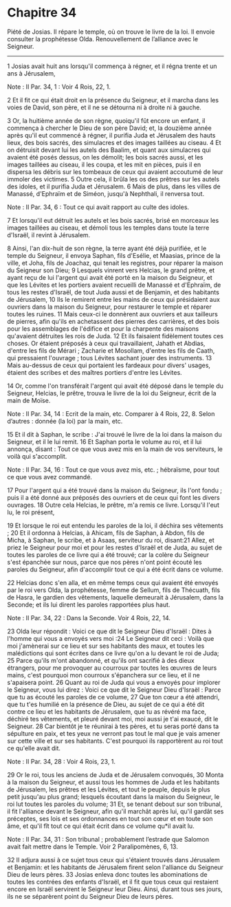 # Chapitre 34

Piété de Josias.
Il répare le temple, où on trouve le livre de la loi.
Il envoie consulter la prophétesse Olda.
Renouvellement de l’alliance avec le Seigneur.

***

1 Josias avait huit ans lorsqu'il commença à régner, et il régna trente et un ans à Jérusalem,

<span class="bible-note">Note : </span> II Par. 34, 1 : Voir 4 Rois, 22, 1.

2 Et il fit ce qui était droit en la présence du Seigneur, et il marcha dans les voies de David, son père, et il ne se détourna ni à droite ni à gauche.


3 Or, la huitième année de son règne, quoiqu'il fût encore un enfant, il commença à chercher le Dieu de son père David; et, la douzième année après qu'il eut commencé à régner, il purifia Juda et Jérusalem des hauts lieux, des bois sacrés, des simulacres et des images taillées au ciseau. 4 Et on détruisit devant lui les autels des Baalim, et quant aux simulacres qui avaient été posés dessus, on les démolit; les bois sacrés aussi, et les images taillées au ciseau, il les coupa, et les mit en pièces, puis il en dispersa les débris sur les tombeaux de ceux qui avaient accoutumé de leur immoler des victimes. 5 Outre cela, il brûla les os des prêtres sur les autels des idoles, et il purifia Juda et Jérusalem. 6 Mais de plus, dans les villes de Manassé, d'Ephraïm et de Siméon, jusqu'à Nephthali, il renversa tout.

<span class="bible-note">Note : </span> II Par. 34, 6 : Tout ce qui avait rapport au culte des idoles.

7 Et lorsqu'il eut détruit les autels et les bois sacrés, brisé en morceaux les images taillées au ciseau, et démoli tous les temples dans toute la terre d'Israël, il revint à Jérusalem.


8 Ainsi, l'an dix-huit de son règne, la terre ayant été déjà purifiée, et le temple du Seigneur, il envoya Saphan, fils d'Esélie, et Maasias, prince de la ville, et Joha, fils de Joachaz, qui tenait les registres, pour réparer la maison du Seigneur son Dieu; 9 Lesquels vinrent vers Helcias, le grand prêtre, et ayant reçu de lui l'argent qui avait été porté en la maison du Seigneur, et que les Lévites et les portiers avaient recueilli de Manassé et d'Ephraïm, de tous les restes d'Israël, de tout Juda aussi et de Benjamin, et des habitants de Jérusalem, 10 Ils le remirent entre les mains de ceux qui présidaient aux ouvriers dans la maison du Seigneur, pour restaurer le temple et réparer toutes les ruines. 11 Mais ceux-ci le donnèrent aux ouvriers et aux tailleurs de pierres, afin qu'ils en achetassent des pierres des carrières, et des bois pour les assemblages de l'édifice et pour la charpente des maisons qu'avaient détruites les rois de Juda. 12 Et ils faisaient fidèlement toutes ces choses. Or étaient préposés à
ceux qui travaillaient, Jahath et Abdias, d'entre les fils de Mérari ; Zacharie et Mosollam, d'entre les fils de Caath, qui pressaient l'ouvrage ; tous Lévites sachant jouer des instruments. 13 Mais au-dessus de ceux qui portaient les fardeaux pour divers' usages, étaient des scribes et des maîtres portiers d'entre les Lévites.


14 Or, comme l'on transférait l'argent qui avait été déposé dans le temple du Seigneur, Helcias, le prêtre, trouva le livre de la loi du Seigneur, écrit de la main de Moïse.

<span class="bible-note">Note : </span> II Par. 34, 14 : Ecrit de la main, etc. Comparer à 4 Rois, 22, 8. Selon d’autres : donnée (la loi) par la main, etc.

15 Et il dit à Saphan, le scribe : J'ai trouvé le livre de la loi dans la maison du Seigneur, et il le lui remit. 16 Et Saphan porta le volume au roi, et il lui annonça, disant : Tout ce que vous avez mis en la main de vos serviteurs, le voilà qui s'accomplit.

<span class="bible-note">Note : </span> II Par. 34, 16 : Tout ce que vous avez mis, etc. ; hébraïsme, pour tout ce que vous avez commandé.

17 Pour l'argent qui a été trouvé dans la maison du Seigneur, ils l'ont fondu ; puis il a été donné aux préposés des ouvriers et de ceux qui font les divers ouvrages. 18 Outre cela Helcias, le prêtre, m'a remis ce livre. Lorsqu'il l'eut lu, le roi présent,


19 Et lorsque le roi eut entendu les paroles de la loi, il déchira ses vêtements ; 20 Et il ordonna à Helcias, à Ahicam, fils de Saphan, à Abdon, fils de Micha, à Saphan, le scribe, et à Asaas, serviteur du roi, disant:21 Allez, et priez le Seigneur pour moi et pour les restes d'Israël et de Juda, au sujet de toutes les paroles de ce livre qui a été trouvé; car la colère du Seigneur s'est épanchée sur nous, parce que nos pères n'ont point écouté les paroles du Seigneur, afin d'accomplir tout ce qui a été écrit dans ce volume.


22 Helcias donc s'en alla, et en même temps ceux qui avaient été envoyés par le roi vers Olda, la prophétesse, femme de Sellum, fils de Thécuath, fils de Hasra, le gardien des vêtements, laquelle demeurait à Jérusalem, dans la Seconde; et ils lui dirent les paroles rapportées plus haut.

<span class="bible-note">Note : </span> II Par. 34, 22 : Dans la Seconde. Voir 4 Rois, 22, 14.

23 Olda leur répondit : Voici ce que dit le Seigneur Dieu d'Israël : Dites à l'homme qui vous a envoyés vers moi :24 Le Seigneur dit ceci : Voilà que moi j'amènerai sur ce lieu et sur ses habitants des maux, et toutes les malédictions qui sont écrites dans ce livre qu'on a lu devant le roi de Juda; 25 Parce qu'ils m'ont abandonné, et qu'ils ont sacrifié à des dieux étrangers, pour me provoquer au courroux par toutes les œuvres de leurs mains, c'est pourquoi mon courroux s'épanchera sur ce lieu, et il ne s'apaisera point. 26 Quant au roi de Juda qui vous a envoyés pour implorer le Seigneur, vous lui direz : Voici ce que dit le Seigneur Dieu d'Israël : Parce que tu as écouté les paroles de ce volume, 27 Que ton cœur a été attendri, que tu t'es humilié en la présence de Dieu, au sujet de ce qui a été dit contre ce lieu et les habitants de Jérusalem, que tu as révéré ma face, déchiré tes vêtements, et pleuré devant moi, moi aussi je t'ai exaucé, dit le Seigneur. 28 Car bientôt je te réunirai à tes pères, et tu seras
porté dans ta sépulture en paix, et tes yeux ne verront pas tout le mal que je vais amener sur cette ville et sur ses habitants. C'est pourquoi ils rapportèrent au roi tout ce qu'elle avait dit.

<span class="bible-note">Note : </span> II Par. 34, 28 : Voir 4 Rois, 23, 1.


29 Or le roi, tous les anciens de Juda et de Jérusalem convoqués, 30 Monta à la maison du Seigneur, et aussi tous les hommes de Juda et les habitants de Jérusalem, les prêtres et les Lévites, et tout le peuple, depuis le plus petit jusqu'au plus grand; lesquels écoutant dans la maison du Seigneur, le roi lut toutes les paroles du volume; 31 Et, se tenant debout sur son tribunal, il fit l'alliance devant le Seigneur, afin qu'il marchât après lui, qu'il gardât ses préceptes, ses lois et ses ordonnances en tout son cœur et en toute son âme, et qu'il fît tout ce qui était écrit dans ce volume qu*il avait lu.

<span class="bible-note">Note : </span> II Par. 34, 31 : Son tribunal ; probablement l’estrade que Salomon avait fait mettre dans le Temple. Voir 2 Paralipomènes, 6, 13.

32 Il adjura aussi à ce sujet tous ceux qui s'étaient trouvés dans Jérusalem et Benjamin: et les habitants de Jérusalem firent selon l'alliance du Seigneur Dieu de leurs pères. 33 Josias enleva donc toutes les abominations de toutes les contrées des enfants d'Israël, et il fit que tous ceux qui restaient encore en Israël servirent le Seigneur leur Dieu. Ainsi, durant tous ses jours, ils ne se séparèrent point du Seigneur Dieu de leurs pères.

